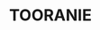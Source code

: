 ---
lastmod: '2025-04-06T06:05:20+00:00'
latitude: -35.03529204
layout: suburb
longitude: 143.6562244
postcode: '2734'
state: NSW
title: TOORANIE
url: /nsw/tooranie/
---